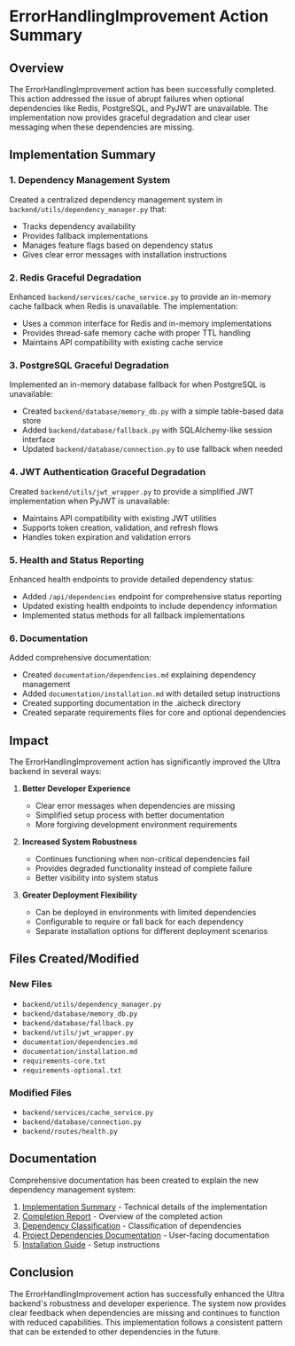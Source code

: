 # ErrorHandlingImprovement Action Summary

## Overview

The ErrorHandlingImprovement action has been successfully completed. This action addressed the issue of abrupt failures when optional dependencies like Redis, PostgreSQL, and PyJWT are unavailable. The implementation now provides graceful degradation and clear user messaging when these dependencies are missing.

## Implementation Summary

### 1. Dependency Management System

Created a centralized dependency management system in `backend/utils/dependency_manager.py` that:
- Tracks dependency availability
- Provides fallback implementations
- Manages feature flags based on dependency status
- Gives clear error messages with installation instructions

### 2. Redis Graceful Degradation

Enhanced `backend/services/cache_service.py` to provide an in-memory cache fallback when Redis is unavailable. The implementation:
- Uses a common interface for Redis and in-memory implementations
- Provides thread-safe memory cache with proper TTL handling
- Maintains API compatibility with existing cache service

### 3. PostgreSQL Graceful Degradation

Implemented an in-memory database fallback for when PostgreSQL is unavailable:
- Created `backend/database/memory_db.py` with a simple table-based data store
- Added `backend/database/fallback.py` with SQLAlchemy-like session interface
- Updated `backend/database/connection.py` to use fallback when needed

### 4. JWT Authentication Graceful Degradation

Created `backend/utils/jwt_wrapper.py` to provide a simplified JWT implementation when PyJWT is unavailable:
- Maintains API compatibility with existing JWT utilities
- Supports token creation, validation, and refresh flows
- Handles token expiration and validation errors

### 5. Health and Status Reporting

Enhanced health endpoints to provide detailed dependency status:
- Added `/api/dependencies` endpoint for comprehensive status reporting
- Updated existing health endpoints to include dependency information
- Implemented status methods for all fallback implementations

### 6. Documentation

Added comprehensive documentation:
- Created `documentation/dependencies.md` explaining dependency management
- Added `documentation/installation.md` with detailed setup instructions
- Created supporting documentation in the .aicheck directory
- Created separate requirements files for core and optional dependencies

## Impact

The ErrorHandlingImprovement action has significantly improved the Ultra backend in several ways:

1. **Better Developer Experience**
   - Clear error messages when dependencies are missing
   - Simplified setup process with better documentation
   - More forgiving development environment requirements

2. **Increased System Robustness**
   - Continues functioning when non-critical dependencies fail
   - Provides degraded functionality instead of complete failure
   - Better visibility into system status

3. **Greater Deployment Flexibility**
   - Can be deployed in environments with limited dependencies
   - Configurable to require or fall back for each dependency
   - Separate installation options for different deployment scenarios

## Files Created/Modified

### New Files
- `backend/utils/dependency_manager.py`
- `backend/database/memory_db.py`
- `backend/database/fallback.py`
- `backend/utils/jwt_wrapper.py`
- `documentation/dependencies.md`
- `documentation/installation.md`
- `requirements-core.txt`
- `requirements-optional.txt`

### Modified Files
- `backend/services/cache_service.py`
- `backend/database/connection.py`
- `backend/routes/health.py`

## Documentation

Comprehensive documentation has been created to explain the new dependency management system:

1. [Implementation Summary](/.aicheck/actions/ErrorHandlingImprovement/supporting_docs/implementation_summary.md) - Technical details of the implementation
2. [Completion Report](/.aicheck/actions/ErrorHandlingImprovement/supporting_docs/completion_report.md) - Overview of the completed action
3. [Dependency Classification](/.aicheck/actions/ErrorHandlingImprovement/supporting_docs/dependency_classification.md) - Classification of dependencies
4. [Project Dependencies Documentation](/documentation/dependencies.md) - User-facing documentation
5. [Installation Guide](/documentation/installation.md) - Setup instructions

## Conclusion

The ErrorHandlingImprovement action has successfully enhanced the Ultra backend's robustness and developer experience. The system now provides clear feedback when dependencies are missing and continues to function with reduced capabilities. This implementation follows a consistent pattern that can be extended to other dependencies in the future.